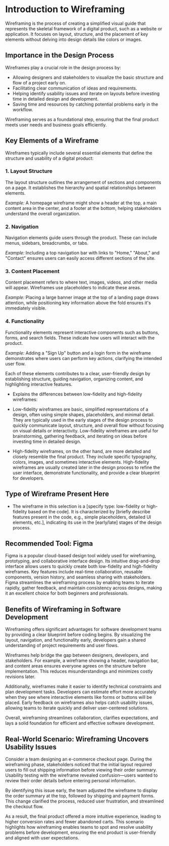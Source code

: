 # Introduction to Wireframing

Wireframing is the process of creating a simplified visual guide that represents the skeletal framework of a digital product, such as a website or application. It focuses on layout, structure, and the placement of key elements without delving into design details like colors or images.

## Importance in the Design Process

Wireframes play a crucial role in the design process by:

- Allowing designers and stakeholders to visualize the basic structure and flow of a project early on.
- Facilitating clear communication of ideas and requirements.
- Helping identify usability issues and iterate on layouts before investing time in detailed design and development.
- Saving time and resources by catching potential problems early in the workflow.

Wireframing serves as a foundational step, ensuring that the final product meets user needs and business goals efficiently.

## Key Elements of a Wireframe

Wireframes typically include several essential elements that define the structure and usability of a digital product:

### 1. Layout Structure

The layout structure outlines the arrangement of sections and components on a page. It establishes the hierarchy and spatial relationships between elements.

_Example:_ A homepage wireframe might show a header at the top, a main content area in the center, and a footer at the bottom, helping stakeholders understand the overall organization.

### 2. Navigation

Navigation elements guide users through the product. These can include menus, sidebars, breadcrumbs, or tabs.

_Example:_ Including a top navigation bar with links to "Home," "About," and "Contact" ensures users can easily access different sections of the site.

### 3. Content Placement

Content placement refers to where text, images, videos, and other media will appear. Wireframes use placeholders to indicate these areas.

_Example:_ Placing a large banner image at the top of a landing page draws attention, while positioning key information above the fold ensures it's immediately visible.

### 4. Functionality

Functionality elements represent interactive components such as buttons, forms, and search fields. These indicate how users will interact with the product.

_Example:_ Adding a "Sign Up" button and a login form in the wireframe demonstrates where users can perform key actions, clarifying the intended user flow.

Each of these elements contributes to a clear, user-friendly design by establishing structure, guiding navigation, organizing content, and highlighting interactive features.

- Explains the differences between low-fidelity and high-fidelity wireframes:

- Low-fidelity wireframes are basic, simplified representations of a design, often using simple shapes, placeholders, and minimal detail. They are typically used in the early stages of the design process to quickly communicate layout, structure, and overall flow without focusing on visual details or interactivity. Low-fidelity wireframes are useful for brainstorming, gathering feedback, and iterating on ideas before investing time in detailed design.

- High-fidelity wireframes, on the other hand, are more detailed and closely resemble the final product. They include specific typography, colors, images, and sometimes interactive elements. High-fidelity wireframes are usually created later in the design process to refine the user interface, demonstrate functionality, and provide a clear blueprint for developers.

## Type of Wireframe Present Here

- The wireframe in this selection is a [specify type: low-fidelity or high-fidelity based on the code]. It is characterized by [briefly describe features present in the code, e.g., simple placeholders, detailed UI elements, etc.], indicating its use in the [early/late] stages of the design process.

## Recommended Tool: Figma

Figma is a popular cloud-based design tool widely used for wireframing, prototyping, and collaborative interface design. Its intuitive drag-and-drop interface allows users to quickly create both low-fidelity and high-fidelity wireframes. Key features include real-time collaboration, reusable components, version history, and seamless sharing with stakeholders. Figma streamlines the wireframing process by enabling teams to iterate rapidly, gather feedback, and maintain consistency across designs, making it an excellent choice for both beginners and professionals.

## Benefits of Wireframing in Software Development

Wireframing offers significant advantages for software development teams by providing a clear blueprint before coding begins. By visualizing the layout, navigation, and functionality early, developers gain a shared understanding of project requirements and user flows.

Wireframes help bridge the gap between designers, developers, and stakeholders. For example, a wireframe showing a header, navigation bar, and content areas ensures everyone agrees on the structure before implementation. This reduces misunderstandings and minimizes costly revisions later.

Additionally, wireframes make it easier to identify technical constraints and plan development tasks. Developers can estimate effort more accurately when they see where interactive elements like forms or buttons will be placed. Early feedback on wireframes also helps catch usability issues, allowing teams to iterate quickly and deliver user-centered solutions.

Overall, wireframing streamlines collaboration, clarifies expectations, and lays a solid foundation for efficient and effective software development.

## Real-World Scenario: Wireframing Uncovers Usability Issues

Consider a team designing an e-commerce checkout page. During the wireframing phase, stakeholders noticed that the initial layout required users to fill out shipping information before viewing their order summary. Usability testing with the wireframe revealed confusion—users wanted to review their order details before entering personal information.

By identifying this issue early, the team adjusted the wireframe to display the order summary at the top, followed by shipping and payment forms. This change clarified the process, reduced user frustration, and streamlined the checkout flow.

As a result, the final product offered a more intuitive experience, leading to higher conversion rates and fewer abandoned carts. This scenario highlights how wireframing enables teams to spot and resolve usability problems before development, ensuring the end product is user-friendly and aligned with user expectations.
